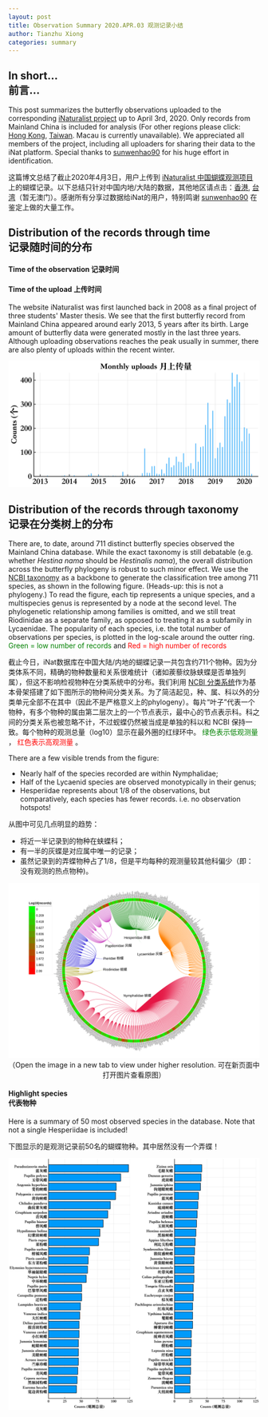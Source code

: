 ```yaml
---
layout: post
title: Observation Summary 2020.APR.03 观测记录小结
author: Tianzhu Xiong
categories: summary
---
```


## In short... <br/> 前言...
This post summarizes the butterfly observations uploaded to the corresponding [iNaturalist project](https://www.inaturalist.org/projects/butterflies-of-china) up to April 3rd, 2020. Only records from Mainland China is included for analysis (For other regions please click: [Hong Kong](https://www.inaturalist.org/projects/butterflies-of-hong-kong-8af315f2-e6d6-4956-b73a-aad48af9615b), [Taiwan](https://www.inaturalist.org/projects/butterflies-of-taiwan). Macau is currently unavailable). We appreciated all members of the project, including all uploaders for sharing their data to the iNat platform. Special thanks to [sunwenhao90](https://www.inaturalist.org/people/sunwenhao90) for his huge effort in identification.

这篇博文总结了截止2020年4月3日，用户上传到 [iNaturalist 中国蝴蝶观测项目](https://www.inaturalist.org/projects/butterflies-of-china)上的蝴蝶记录。以下总结只针对中国内地/大陆的数据，其他地区请点击：[香港](https://www.inaturalist.org/projects/butterflies-of-hong-kong-8af315f2-e6d6-4956-b73a-aad48af9615b), [台湾](https://www.inaturalist.org/projects/butterflies-of-taiwan)（暂无澳门）。感谢所有分享过数据给iNat的用户，特别鸣谢 [sunwenhao90](https://www.inaturalist.org/people/sunwenhao90) 在鉴定上做的大量工作。

## Distribution of the records through time <br/> 记录随时间的分布

#### Time of the observation 记录时间

#### Time of the upload 上传时间

The website iNaturalist was first launched back in 2008 as a final project of three students' Master thesis. We see that the first butterfly record from Mainland China appeared around early 2013, 5 years after its birth. Large amount of butterfly data were generated mostly in the last three years. Although uploading observations reaches the peak usually in summer, there are also plenty of uploads within the recent winter. 

<p align="center">
  <img src="https://raw.githubusercontent.com/tzxiong/Butterflies-of-China/gh-pages/_posts/Summary_20200403/MonthlyUploads_2013_Jan_2020_Apr.svg?sanitize=true">
</p>

## Distribution of the records through taxonomy <br/> 记录在分类树上的分布

There are, to date, around 711 distinct butterfly species observed the Mainland China database. While the exact taxonomy is still debatable (e.g. whether *Hestina nama* should be *Hestinalis nama*), the overall distribution across the butterfly phylogeny is robust to such minor effect. We use the [NCBI taxonomy](https://www.ncbi.nlm.nih.gov/taxonomy) as a backbone to generate the classification tree among 711 species, as shown in the following figure. (Heads-up: this is not a phylogeny.) To read the figure, each tip represents a unique species, and a multispecies genus is represented by a node at the second level. The phylogenetic relationship among families is omitted, and we still treat Riodinidae as a separate family, as opposed to treating it as a subfamily in Lycaenidae. The popularity of each species, i.e. the total number of observations per species, is plotted in the log-scale around the outter ring. <span style="color:green"> Green = low number of records </span> and <span style="color:red"> Red = high number of records </span>

截止今日，iNat数据库在中国大陆/内地的蝴蝶记录一共包含约711个物种。因为分类体系不同，精确的物种数量和关系很难统计（诸如蒺藜纹脉蛱蝶是否单独列属），但这不影响检视物种在分类系统中的分布。我们利用 [NCBI 分类系统](https://www.ncbi.nlm.nih.gov/taxonomy)作为基本骨架搭建了如下图所示的物种间分类关系。为了简洁起见，种、属、科以外的分类单元全部不在其中（因此不是严格意义上的phylogeny）。每片“叶子”代表一个物种，有多个物种的属由第二层次上的一个节点表示，最中心的节点表示科。科之间的分类关系也被忽略不计，不过蚬蝶仍然被当成是单独的科以和 NCBI 保持一致。每个物种的观测总量（log10）显示在最外圈的红绿环中。<span style="color:green"> 绿色表示低观测量 </span>，<span style="color:red"> 红色表示高观测量 </span>。

There are a few visible trends from the figure:
* Nearly half of the species recorded are within Nymphalidae;
* Half of the Lycaenid species are observed monotypically in their genus;
* Hesperiidae represents about 1/8 of the observations, but comparatively, each species has fewer records. i.e. no observation hotspots!

从图中可见几点明显的趋势：
* 将近一半记录到的物种在蛱蝶科；
* 有一半的灰蝶是对应属中唯一的记录；
* 虽然记录到的弄蝶物种占了1/8，但是平均每种的观测量较其他科偏少（即：没有观测的热点物种)。

<p align="center">
  <img src="https://raw.githubusercontent.com/tzxiong/Butterflies-of-China/gh-pages/_posts/Summary_20200403/species_list_ncbi_tree_circular_observation_counts_20200404.svg?sanitize=true">
  （Open the image in a new tab to view under higher resolution. 可在新页面中打开图片查看原图）
</p>

#### Highlight species <br/> 代表物种

Here is a summary of 50 most observed species in the database. Note that not a single Hesperiidae is included!

下图显示的是观测记录前50名的蝴蝶物种。其中居然没有一个弄蝶！

<p align="center">
  <img src="https://raw.githubusercontent.com/tzxiong/Butterflies-of-China/gh-pages/_posts/Summary_20200403/TotalUploadsPerSpecies_Top50_2013_Jan_2020_Apr.svg?sanitize=true">
</p>
